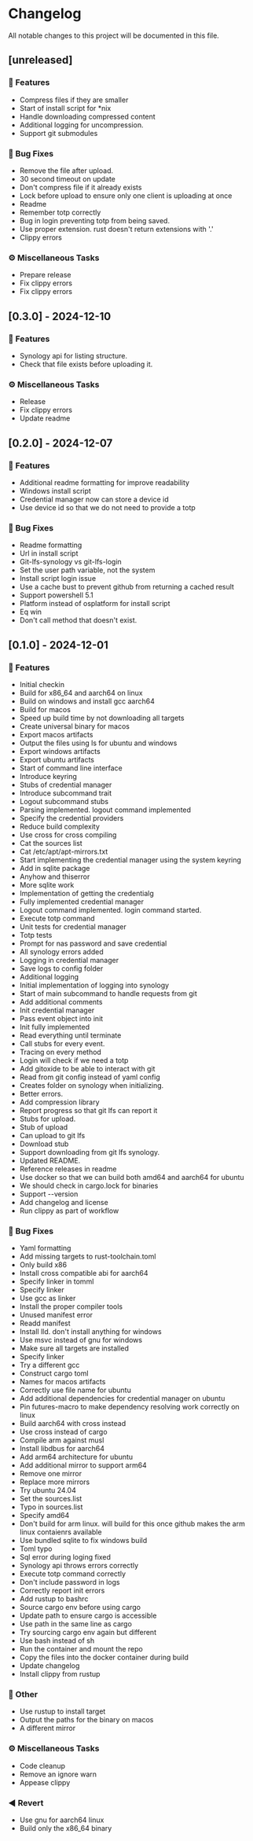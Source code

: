 # Changelog

All notable changes to this project will be documented in this file.

## [unreleased]

### 🚀 Features

- Compress files if they are smaller
- Start of install script for *nix
- Handle downloading compressed content
- Additional logging for uncompression.
- Support git submodules

### 🐛 Bug Fixes

- Remove the file after upload.
- 30 second timeout on update
- Don't compress file if it already exists
- Lock before upload to ensure only one client is uploading at once
- Readme
- Remember totp correctly
- Bug in login preventing totp from being saved.
- Use proper extension. rust doesn't return extensions with '.'
- Clippy errors

### ⚙️ Miscellaneous Tasks

- Prepare release
- Fix clippy errors
- Fix clippy errors

## [0.3.0] - 2024-12-10

### 🚀 Features

- Synology api for listing structure.
- Check that file exists before uploading it.

### ⚙️ Miscellaneous Tasks

- Release
- Fix clippy errors
- Update readme

## [0.2.0] - 2024-12-07

### 🚀 Features

- Additional readme formatting for improve readability
- Windows install script
- Credential manager now can store a device id
- Use device id so that we do not need to provide a totp

### 🐛 Bug Fixes

- Readme formatting
- Url in install script
- Git-lfs-synology vs git-lfs-login
- Set the user path variable, not the system
- Install script login issue
- Use a cache bust to prevent github from returning a cached result
- Support powershell 5.1
- Platform instead of osplatform for install script
- Eq win
- Don't call method that doesn't exist.

## [0.1.0] - 2024-12-01

### 🚀 Features

- Initial checkin
- Build for x86_64 and aarch64 on linux
- Build on windows and install gcc aarch64
- Build for macos
- Speed up build time by not downloading all targets
- Create universal binary for macos
- Export macos artifacts
- Output the files using ls for ubuntu and windows
- Export windows artifacts
- Export ubuntu artifacts
- Start of command line interface
- Introduce keyring
- Stubs of credential manager
- Introduce subcommand trait
- Logout subcommand stubs
- Parsing implemented.  logout command implemented
- Specify the credential providers
- Reduce build complexity
- Use cross for cross compiling
- Cat the sources list
- Cat /etc/apt/apt-mirrors.txt
- Start implementing the credential manager using the system keyring
- Add in sqlite package
- Anyhow and thiserror
- More sqlite work
- Implementation of getting the credentialg
- Fully implemented credential manager
- Logout command implemented. login command started.
- Execute totp command
- Unit tests for credential manager
- Totp tests
- Prompt for nas password and save credential
- All synology errors added
- Logging in credential manager
- Save logs to config folder
- Additional logging
- Initial implementation of logging into synology
- Start of main subcommand to handle requests from git
- Add additional comments
- Init credential manager
- Pass event object into init
- Init fully implemented
- Read everything until terminate
- Call stubs for every event.
- Tracing on every method
- Login will check if we need a totp
- Add gitoxide to be able to interact with git
- Read from git config instead of yaml config
- Creates folder on synology when initializing.
- Better errors.
- Add compression library
- Report progress so that git lfs can report it
- Stubs for upload.
- Stub of upload
- Can upload to git lfs
- Download stub
- Support downloading from git lfs synology.
- Updated README.
- Reference releases in readme
- Use docker so that we can build both amd64 and aarch64 for ubuntu
- We should check in cargo.lock for binaries
- Support --version
- Add changelog and license
- Run clippy as part of workflow

### 🐛 Bug Fixes

- Yaml formatting
- Add missing targets to rust-toolchain.toml
- Only build x86
- Install cross compatible abi for aarch64
- Specify linker in tomml
- Specify linker
- Use gcc as linker
- Install the proper compiler tools
- Unused manifest error
- Readd manifest
- Install lld.  don't install anything for windows
- Use msvc instead of gnu for windows
- Make sure all targets are installed
- Specify linker
- Try a different gcc
- Construct cargo toml
- Names for macos artifacts
- Correctly use file name for ubuntu
- Add additional dependencies for credential manager on ubuntu
- Pin futures-macro to make dependency resolving work correctly on linux
- Build aarch64 with cross instead
- Use cross instead of cargo
- Compile arm against musl
- Install libdbus for aarch64
- Add arm64 architecture for ubuntu
- Add additional mirror to support arm64
- Remove one mirror
- Replace more mirrors
- Try ubuntu 24.04
- Set the sources.list
- Typo in sources.list
- Specify amd64
- Don't build for arm linux.  will build for this once github makes the arm linux contaienrs available
- Use bundled sqlite to fix windows build
- Toml typo
- Sql error during loging fixed
- Synology api throws errors correctly
- Execute totp command correctly
- Don't include password in logs
- Correctly report init errors
- Add rustup to bashrc
- Source cargo env before using cargo
- Update path to ensure cargo is accessible
- Use path in the same line as cargo
- Try sourcing cargo env again but different
- Use bash instead of sh
- Run the container and mount the repo
- Copy the files into the docker container during build
- Update changelog
- Install clippy from rustup

### 💼 Other

- Use rustup to install target
- Output the paths for the binary on macos
- A different mirror

### ⚙️ Miscellaneous Tasks

- Code cleanup
- Remove an ignore warn
- Appease clippy

### ◀️ Revert

- Use gnu for aarch64 linux
- Build only the x86_64 binary

<!-- generated by git-cliff -->
